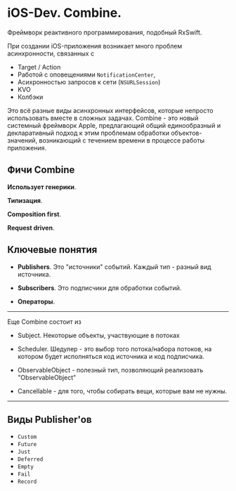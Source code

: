 # iOS-Dev. Combine.

Фреймворк реактивного программирования, подобный RxSwift.

При создании iOS-приложения возникает много проблем асинхронности, связанных с

* Target / Action
* Работой с оповещениями `NotificationCenter`,
* Асихронностью запросов к сети (`NSURLSession`)
* KVO
* Колбэки

Это всё разные виды асинхронных интерфейсов, которые непросто использовать вместе в сложных задачах. Combine - это новый системный фреймворк Apple, предлагающий общий единообразный и декларативный подход к этим проблемам обработки объектов-значений, возникающий с течением времени в процессе работы приложения. 

## Фичи Combine

__Использует генерики__.

__Типизация__.

__Composition first__.

__Request driven__.

## Ключевые понятия

* __Publishers__. Это "источники" событий. Каждый тип - разный вид источника.

* __Subscribers__. Это подписчики для обработки событий.

* __Операторы__.

---

Еще Combine состоит из


* Subject. Некоторые объекты, участвующие в потоках

* Scheduler. Шедулер - это выбор того потока/набора потоков, на котором будет исполняться код источника и код подписчика.

* ObservableObject - полезный тип, позволяющий реализовать "ObservableObject"

* Cancellable - для того, чтобы собирать вещи, которые вам не нужны.

---

## Виды Publisher'ов

* `Custom` 
* `Future`
* `Just`
* `Deferred`
* `Empty` 
* `Fail`
* `Record`

